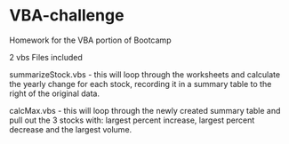 # VBA-challenge
Homework for the VBA portion of Bootcamp

2 vbs Files included

summarizeStock.vbs - this will loop through the worksheets and calculate the yearly change for each stock, recording it in a summary table to the right of the original data.

calcMax.vbs - this will loop through the newly created summary table and pull out the 3 stocks with: largest percent increase, largest percent decrease and the largest volume.
